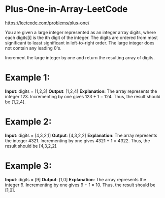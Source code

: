 # Plus-One-in-Array-LeetCode

https://leetcode.com/problems/plus-one/

You are given a large integer represented as an integer array digits, where each digits[i] is the ith digit of the integer. The digits are ordered from most significant to least significant in left-to-right order. The large integer does not contain any leading 0's.

Increment the large integer by one and return the resulting array of digits.

 

# Example 1:
**Input**: digits = [1,2,3]
**Output**: [1,2,4]
**Explanation**: The array represents the integer 123.
Incrementing by one gives 123 + 1 = 124.
Thus, the result should be [1,2,4].

# Example 2:
**Input**: digits = [4,3,2,1]
**Output**: [4,3,2,2]
**Explanation**: The array represents the integer 4321.
Incrementing by one gives 4321 + 1 = 4322.
Thus, the result should be [4,3,2,2].

# Example 3:
**Input**: digits = [9]
**Output**: [1,0]
**Explanation**: The array represents the integer 9.
Incrementing by one gives 9 + 1 = 10.
Thus, the result should be [1,0].
